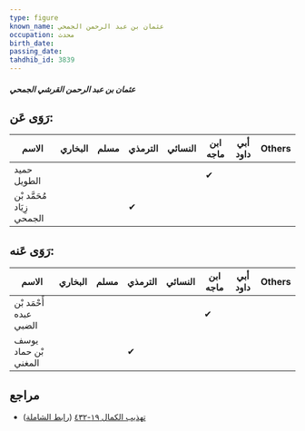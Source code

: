 ```yaml
---
type: figure
known_name: عثمان بن عبد الرحمن الجمحي
occupation: محدث
birth_date:
passing_date:
tahdhib_id: 3839
---
```

##### عثمان بن عبد الرحمن القرشي الجمحي

## رَوَى عَن:
| الاسم                      | البخاري | مسلم | الترمذي | النسائي | ابن ماجه | أبي داود | Others |
| -------------------------- | ------- | ---- | ------- | ------- | -------- | -------- | ------ |
| حميد الطويل                |         |      |         |         | ✔        |          |        |
| مُحَمَّد بْن زِيَاد الجمحي |         |      | ✔       |         |          |          |        |
## رَوَى عَنه:
| الاسم                  | البخاري | مسلم | الترمذي | النسائي | ابن ماجه | أبي داود | Others |
| ---------------------- | ------- | ---- | ------- | ------- | -------- | -------- | ------ |
| أَحْمَد بْن عبده الضبي |         |      |         |         | ✔        |          |        |
| يوسف بْن حماد المغني   |         |      | ✔       |         |          |          |        |
## مراجع
- [تهذيب الكمال ١٩-٤٣٢](obsidian://open?vault=Tahdhib-al-Kamal&file=Figures/٣٨٣٩-عثمان%20بن%20عبد%20الرحمن%20القرشي%20الجمحي) ([رابط الشاملة](https://shamela.ws/book/3722/10006))